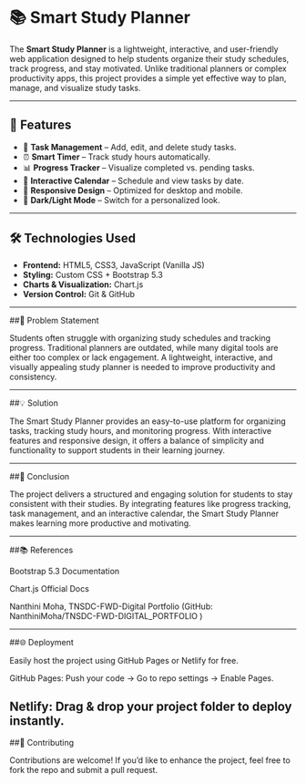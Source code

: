 # 📚 Smart Study Planner  

The **Smart Study Planner** is a lightweight, interactive, and user-friendly web application designed to help students organize their study schedules, track progress, and stay motivated. Unlike traditional planners or complex productivity apps, this project provides a simple yet effective way to plan, manage, and visualize study tasks.  

---

## 🚀 Features  

- 📝 **Task Management** – Add, edit, and delete study tasks.  
- ⏰ **Smart Timer** – Track study hours automatically.  
- 📊 **Progress Tracker** – Visualize completed vs. pending tasks.  
- 📅 **Interactive Calendar** – Schedule and view tasks by date.  
- 🎨 **Responsive Design** – Optimized for desktop and mobile.  
- 🌙 **Dark/Light Mode** – Switch for a personalized look.  

---

## 🛠️ Technologies Used  

- **Frontend:** HTML5, CSS3, JavaScript (Vanilla JS)  
- **Styling:** Custom CSS + Bootstrap 5.3  
- **Charts & Visualization:** Chart.js  
- **Version Control:** Git & GitHub  

---
##🎯 Problem Statement

Students often struggle with organizing study schedules and tracking progress. Traditional planners are outdated, while many digital tools are either too complex or lack engagement. A lightweight, interactive, and visually appealing study planner is needed to improve productivity and consistency.

---
##💡 Solution

The Smart Study Planner provides an easy-to-use platform for organizing tasks, tracking study hours, and monitoring progress. With interactive features and responsive design, it offers a balance of simplicity and functionality to support students in their learning journey.

---
##📌 Conclusion

The project delivers a structured and engaging solution for students to stay consistent with their studies. By integrating features like progress tracking, task management, and an interactive calendar, the Smart Study Planner makes learning more productive and motivating.

---

##📚 References

Bootstrap 5.3 Documentation

Chart.js Official Docs

Nanthini Moha, TNSDC-FWD-Digital Portfolio (GitHub: NanthiniMoha/TNSDC-FWD-DIGITAL_PORTFOLIO
)

---
##🌐 Deployment

Easily host the project using GitHub Pages or Netlify for free.

GitHub Pages: Push your code → Go to repo settings → Enable Pages.

Netlify: Drag & drop your project folder to deploy instantly.
---
##🤝 Contributing

Contributions are welcome! If you’d like to enhance the project, feel free to fork the repo and submit a pull request.
